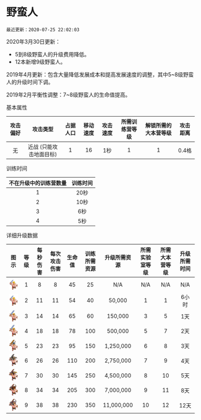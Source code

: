 # 野蛮人

`最近更新：2020-07-25 22:02:03`

2020年3月30日更新：
* 5到8级野蛮人的升级费用降低。
* 12本新增9级野蛮人。

2019年4月更新：包含大量降低发展成本和提高发展速度的调整，其中5~8级野蛮人的升级时间下调。

2019年2月平衡性调整：7~8级野蛮人的生命值提高。

基本属性

|攻击偏好|攻击类型|占据人口|移动速度|攻击速度|所需训练营等级|解锁所需的大本营等级|攻击距离|
|:-:    |:-:    |:-:    |:-:    |:-:    |:-:         |:-:                   |:-:    |
|无	    |近战 (只能攻击地面目标)|	1|	16|	1秒     |	1|          	    1|   0.4格|


训练时间

|不在升级中的训练营数量|训练时间|
|:-:|:-:|
|1	|20秒|
|2	|10秒|
|3	|6秒|
|4	|5秒|

详细升级数据

|图示|等级|每秒伤害|每次攻击伤害|生命值|训练所需资源|升级所需资源|所需实验室等级|所需大本营等级|升级所需时间|
|:-:|:-:|:-:      |:-:      |:-:    |:-:        |:-:        |:-:        |:-:            |:-:        |
|![Barbarian](/wiki/res/Barbarian/Lv1&2.png)|1	|8	      |8	    |45     |	25	    |N/A	    |N/A        |	N/A         |	N/A     |
|![Barbarian](/wiki/res/Barbarian/Lv1&2.png)|2	|11	      |11	    |54     |	40	    |50,000	    |1	        |1	            |6小时      |
|![Barbarian](/wiki/res/Barbarian/Lv3&4.png)|3	|14	      |14	    |65     |	60	    |150,000	|3	        |5	            |1天        |
|![Barbarian](/wiki/res/Barbarian/Lv3&4.png)|4	|18	      |18	    |78     |	100	    |500,000	|5	        |7	            |2天        |
|![Barbarian](/wiki/res/Barbarian/Lv5.png)|5	|23	      |23	    |95     |	150	    |1,250,000	|6	        |8	            |3天        |
|![Barbarian](/wiki/res/Barbarian/Lv6.png)|6	|26	      |26	    |110    |	200	    |2,750,000	|7	        |9	            |4天        |
|![Barbarian](/wiki/res/Barbarian/Lv7.png)|7	|30	      |30	    |145    |	250	    |4,500,000	|8	        |10	            |5天        |
|![Barbarian](/wiki/res/Barbarian/Lv8.png)|8	|34	      |34	    |205    |	300	    |7,000,000	|9	        |11	            |8天        |
|![Barbarian](/wiki/res/Barbarian/Lv9.png)|9	|38	      |38	    |230    |	350	    |11,000,000	|10	        |12	            |12天       |
